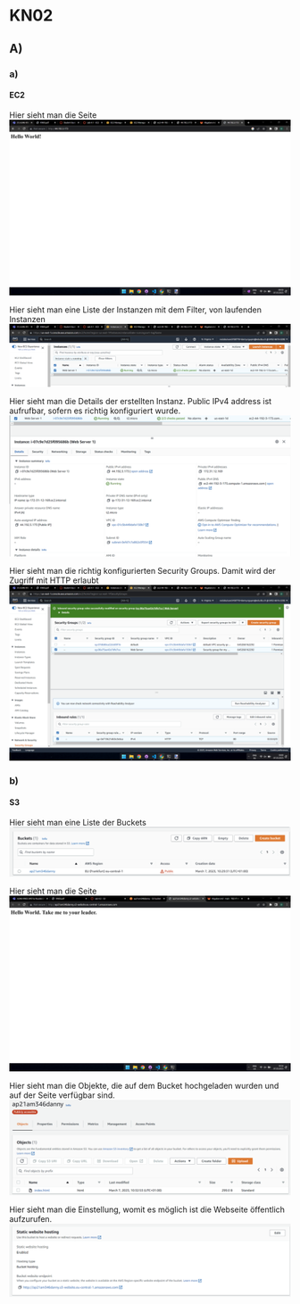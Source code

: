 # KN02

## A)
### a)
#### EC2
Hier sieht man die Seite
![Image](A01.png)

Hier sieht man eine Liste der Instanzen mit dem Filter, von laufenden Instanzen
![Image](A02.png)

Hier sieht man die Details der erstellten Instanz. Public IPv4 address ist aufrufbar, sofern es richtig konfiguriert wurde.
![Image](A03.png)

Hier sieht man die richtig konfigurierten Security Groups. Damit wird der Zugriff mit HTTP erlaubt
![Image](A04.png)

### b)
#### S3

Hier sieht man eine Liste der Buckets
![Image](B01.png)

Hier sieht man die Seite
![Image](B02.png)

Hier sieht man die Objekte, die auf dem Bucket hochgeladen wurden und auf der Seite verfügbar sind.
![Image](B03.png)

Hier sieht man die Einstellung, womit es möglich ist die Webseite öffentlich aufzurufen.
![Image](B04.png)
